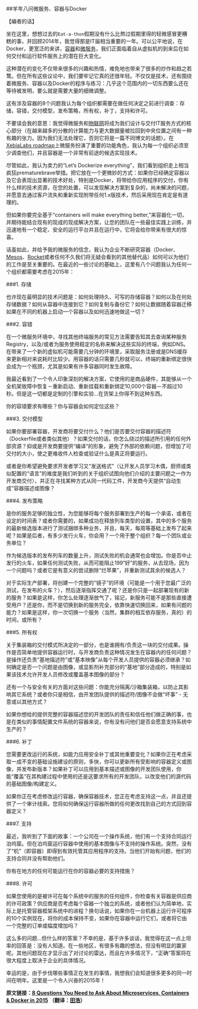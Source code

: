 ##羊年八问微服务、容器与Docker

【编者的话】

坐在这里，想想过去的```Eat-a-thon```假期没有什么比熬过假期里得的轻微感冒更糟糕的事，并回顾2014年，我觉得那是IT届相当重要的一年。可以公平地说，在Docker，更宽泛的来讲，[容器](http://www.wikiwand.com/en/Operating-system-level_virtualization)和[微服务](http://martinfowler.com/articles/microservices.html)，我们正面临着自从虚拟机的到来后在如何交付和运行软件服务上的潜在巨大变化。

这种潜在的变化不仅带来很多的兴趣和热情，难免地也带来了很多的炒作和趋之若鹜。但在所有这些议论中，我们要牢记它真的还很年轻。不仅仅是技术，还有围绕着微服务、容器以及Docker的程序与练习：几乎这个范围内的一切东西要么还在等待被发明，要么就是需要大量的细微调整。

这有涉及容器的8个问题我认为每个组织都需要在做任何决定之前进行调查：存储，容错，交付模型，发布策略，所有权，补丁，支持和许可。

不要误会我的意思：我觉得微服务和[物联网](http://www.wikiwand.com/en/Internet_of_Things)将成为我们设计与交付IT服务方式的核心部分（在越来越多的分散的计算能力与更大数据量被拉回到中央位置之间有一种有趣的张力。因为我们无法处理它，否则它将是一篇不同博文的话题）。在[XebiaLabs roadmap](http://xebialabs.com/products/)上微服务扮演了重要的功能角色，我认为每一个组织必须至少调查他们，并且容器是一个非常有前途的候选实现技术。

尽管如此，我认为卖力的“Let’s Dockerize everything”，我们看到组织走上相当疯狂prematurebrave举措。把它放在一个更微妙的方式：如果你已经确定容器以及它会表现出显著的技术好处，特别是Docker，将带给你应用程序的交付，你有什么样的技术资源，在您的处置，可以发现解决方案到复杂的，尚未解决的问题，并愿意去通过客户流失和重新实现附带任何1.x版技术，然后采用现在肯定是有道理的。

但如果你要完全基于“containers will make everything better,”来容器化一切，并期待能结合现有的现成的现成解决方案，让您的团队在一些最佳实践上训练，并迅速地有一个稳定、安全的运行平台并且在运行中，它将会给你带来有很大的惊喜。

话虽如此，并给予我的微服务的信念，我认为企业不断研究容器（Docker、[Mesos](https://mesos.apache.org/)、[Rocket](https://coreos.com/blog/rocket/)或者任何不久我们将无疑会看到的其他替代品）如何可以为他们的工作是至关重要的。在最近的一些讨论的基础上，这里有八个问题我认为任何一个组织都需要考虑在2015年：

###1. 存储

也许现在最明显的技术问题是：如何处理持久、可写的存储容器？如何以及在何处存储数据？如何从容器中连接到它？如何复制与备份它？如何让数据随着容器迁移如果在不同的机器上启动一个容器以及如何迅速地做这一切？

###2. 容错

在一个微服务环境中，寻找其他终端服务的常见方法需要告知其去查询某种服务Registry，以及/或者为服务使用稳定的名称来解决这些实际的终端，例如DNS。在带来了一个新的虚拟机可能需要几分钟的环境里，采取服务注册或是DNS缓存来更新相对来说耗时比较少。用容器的话只需要几秒就可以，终端的重新绑定很快会成为一个瓶颈，尤其是如果有许多容器同时发生故障。

我最近看到了一个令人印象深刻的解决方案，它使用的是商品硬件，其能够从一个全机架故障中恢复－重新启动、重新挂载和重新绑定10,000个容器－不超过10秒。但是这一切都是定制的引擎和实验...在货架上你得不到这种东西。

你的容错要求有哪些？你与容器会如何定位这些？

###3. 交付模型

如果你要部署容器，开发商将要交付什么？他们是否要交付容器的描述符（Dockerfile或者类似其他）？如果交付的话，你怎么绕过的描述所引用的任何外部资源？抑或是开发商要提供“编译”的形象，避免了外部的依赖问题，但增加了可交付的大小，使之更难收件人检查或验证什么是真正将要运行。

或者是你希望避免要求开发者学习又“发送格式”（让开发人员学习木偶，厨师或类似配置的“语言”的难度是我们听到的关于组织试图向他们介绍的主要问题之一作为开发商交付），并正在寻找某种方式从同一代码工件，开发商今天提供“自动生成”容器描述或图像？

###4. 发布策略

是你的服务足够的独立性，为您能够将每个服务部署到生产的每一个承诺，或者在设定的时间表？或者你需要的，如果成功在释放列车类型的设置，其中的多个服务的最新候选版本进行了测试捆绑多种业务，并且，每天，每周等基础上发布了起来呢？如果是后者，有多少发行火车，你会用？一个用于整个组织？每一个团队或业务单位？

作为候选版本的发布列车的数量上升，测试失败的机会通常也会增加。你是否中止发行的火车，如果任何测试失败，从而可能阻止199“好”的服务，从去现场，因为一个问题吗？或者它是有意义的尝试删除“烂苹果”，并重新测试其余的候选人？

对于实际生产部署，将创建一个完整的“镜子”的环境（可能是一个用于您最广泛的测试，在发布的火车？），然后逐渐指挥交通了呢？还是你只是一起部署现有的新的服务？如果是这样，你怎么处理逐渐放气了，铭记，新服务可能不是那些直接遭受用户？还是你，而不是切换到新的服务完全，依靠快速切换回来，如果有问题的能力？如果是这样，你一次切换一个服务（当然，集群的相互依存服务，真的）的时间，或所有？

###5. 所有权

关于集装箱的交付模式所决定的一部分，也是谁拥有/负责这一块的交付成果。操作是否简单地提供容器运行时，与开发商负责这种情况发生在容器内的任何问题？是操作还负责“基地描述符”或“基本映像”从每个开发人员提供的容器必须继承？如何确定是否一个问题是由图像，或显影剂补充部分的“基地”部分造成的，特别是如果该技术允许开发人员修改或覆盖基本图像的部分？

还有一个与安全有关的方面对这些问题：你能充分隔离/沙箱集装箱，以防止其影响其它系统？或者你只是相信，由开发团队提供的描述符/图像不会做“坏事” - 无意或以其他方式？

如果你想给的提供完整的容器描述您的开发团队的责任和信任他们做正确的事，也是在类似的事情配置文件系统的容器来说，你有没有问他们是否会愿意支持系统中生产的？

###6. 补丁

您需要更改运行的系统，如能力应用安全补丁或其他重要变化？如果你正在考虑采取一成不变的基础设施建设的原则，多快，你可以更新所有受影响的容器定义或图像，并发布新版本？如果补丁可以应用到基本描述或图像的开发团队使用，你能“覆盖”在其构建过程中使用的还是这要求所有的开发团队，以改变他们的源代码的基础图像/构建定义。

如果你正在考虑修改运行容器，确保容器技术，您正在考虑支持这一点，并且还提供了一个审计线索。您将如何确保运行容器所做的任何更改找到自己的方式回到容器定义？

###7. 支持

最近，我听到了下面的故事：一个公司在一个操作系统，他们有一个支持合同运行泊坞窗。但在泊坞窗运行容器中使用的基本图像与不支持的操作系统。突然，没有了“机”（即容器）即得到有效托管其应用程序的支持。当他们开始有问题，他们的支持合同并没有帮助他们。

你有在地方的任何可能运行在你的容器必要的支持措施？

###8. 许可

如果您使用的是被许可在每个系统中的服务的任何组件，你检查有关容器是供应商的许可政策？供应商是否考虑每个容器一个独立的系统，或者他们认为简单地，实际上是托管容器框架系统中的进程？换句话说，如果你在一台机器上运行许可程序的10个实例现在，将你的成本保持不变，如果你在容器中运行它们，或者将它由一个完整的订单或幅度增加吗？

这么多的问题...但什么样的答案？不幸的是，基于许多谈话，我觉得在这一点上坦率的回答是：没有人知道。在一些地区，有很多有趣的想法，但没有明显的赢家呢。其他问题现在才显示出了对讨论的雷达，而且在许多情况下，“正确”答案将在很大程度上取决于企业的具体情况。

幸运的是，由于步伐哪些事情正在发生的事情，我想我们会知道很多更多的同一时间在明年。这里是一个令人兴奋的2015年！


**原文链接：[8 Questions You Need to Ask About Microservices, Containers & Docker in 2015](http://blog.xebialabs.com/2014/12/31/8-questions-need-ask-microservices-containers-docker-2015/) （翻译：[田浩](https://github.com/llitfkitfk)）**